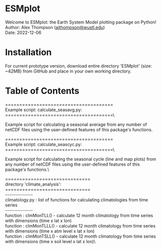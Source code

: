 # ESMplot

Welcome to ESMplot: the Earth System Model plotting package on Python! \
Author: Alex Thompson (ajthompson@wustl.edu) \
Date: 2022-12-06

# Installation
For current prototype version, download entire directory 'ESMplot' (size: ~42MB) from GitHub and place in your own working directory.

# Table of Contents

======================================\
Example script: calculate_seasavg.py:\
======================================\

 Example script for calculating a seasonal average from any number of netCDF files using the
  user-defined features of this package's functions.


======================================\
Example script: calculate_seascyc.py:\
======================================\

 Example script for calculating the seasonal cycle (line and map plots) from any number of
  netCDF files using the user-defined features of this package's functions.\


==============================\
directory 'climate_analysis':\
==============================\
 --------------\
 climatology.py : list of functions for calculating climatologies from time series\
 --------------\
  function : clmMonTLL() - calculate 12 month climatology from time series with dimensions
                           (time x lat x lon)\
  function : clmMonTLLL() - calculate 12 month climatology from time series with dimensions
                            (time x atm level x lat x lon)\
  function : clmMonTSLL() - calculate 12 month climatology from time series with dimensions
                            (time x soil level x lat x lon)\
